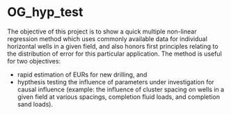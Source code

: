 # OG_hyp_test

The objective of this project is to show a quick multiple non-linear regression method which uses commonly available data for individual horizontal wells in a given field, and also honors first principles relating to the distribution of error for this particular application. The method is useful for two objectives:
<ul>
  <li>rapid estimation of EURs for new drilling, and
  <li>hypthesis testing the influence of parameters under investigation for causal influence (example: the influence of cluster spacing on wells in a given field at various spacings, completion fluid loads, and completion sand loads).
